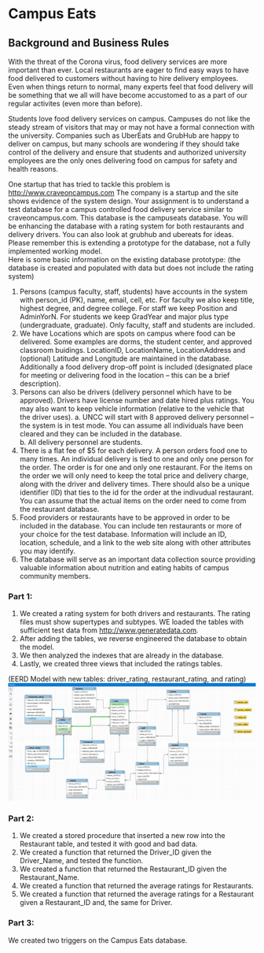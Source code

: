 # Campus Eats

## Background and Business Rules

With the threat of the Corona virus, food delivery services are more important than ever.  Local restaurants are eager to find easy ways to have food delivered to customers without having to hire delivery employees. Even when things return to normal, many experts feel that food delivery will be something that we all will have become accustomed to as a part of our regular activites (even more than before).  

Students love food delivery services on campus.  Campuses do not like the steady stream of visitors that may or  may not have a formal connection with the university.  Companies such as UberEats and GrubHub are happy to deliver on campus, but many schools are wondering if they should take control of the delivery and ensure that students and authorized university employees are the only ones delivering food on campus for safety and health reasons.

One startup that has tried to tackle this problem  is http://www.craveoncampus.com
The company is a startup and  the site shows evidence of the system design.  Your assignment is to understand a test database for a campus controlled food delivery service similar to craveoncampus.com.  This database is the campuseats database.  You will be enhancing the database with a rating system for both restaurants and delivery drivers.  You can also look at grubhub and ubereats for ideas.  Please remember this is extending a prototype for the database, not a fully implemented working model.   
Here is some basic information on the existing database prototype: (the database is created and populated with data but does not include the rating system)
1)	Persons (campus faculty, staff, students) have accounts in the system with person_id (PK), name, email, cell, etc.  For faculty we also keep title, highest degree, and degree college. For staff we keep Position and AdminYorN.  For students we keep GradYear and major plus type (undergraduate, graduate).  Only faculty, staff and students are included.
2)	We have Locations which are spots on campus where food can be delivered.  Some examples are dorms, the student center, and approved classroom buidings.  LocationID, LocationName, LocationAddress and (optional) Latitude and Longitude are maintained in the database. Additionally a food delivery drop-off point is included (designated place for meeting or delivering food in the location – this can be a brief description).
3)	Persons can also be drivers (delivery personnel which have to be approved). Drivers have license number and date hired plus ratings. You may also want to keep vehicle information (relative to the vehicle that the driver uses).
a.	UNCC will start with 8 approved delivery personnel – the system is in test mode.  You can assume all individuals have been cleared and they can be included in the database.  
b.	All delivery personnel are students.
4)	There is a flat fee of $5 for each delivery.  A person orders food one to many times.  An individual delivery is tied to one and only one person for the order.  The order is for one and only one restaurant.  For the items on the order we will only need to keep the total price and delivery charge, along with the driver and delivery times.  There should also be a unique identifier (ID) that ties to the id for the order at the indivudual restaurant.  You can assume that the actual items on the order need to come from the restaurant database.
5)	Food providers or restaurants have to be approved in order to be included in the database.  You can include ten restaurants or more of your choice for the test database.  Information will include an ID, location, schedule, and a link to the web site along with other attributes you may identify.
6)	The database will serve as an important data collection source providing valuable information about nutrition and eating habits of campus community members.


### Part 1:

1) We created a rating system for both drivers and restaurants.  The rating files must show supertypes and subtypes. WE loaded the tables with sufficient test data from http://www.generatedata.com.
2) After adding the tables, we reverse engineered the database to obtain the model.
3)	We then analyzed the indexes that are already in the database.
4)	Lastly, we created three views that included the ratings tables.

(EERD Model with new tables: driver_rating, restaurant_rating, and rating)
![EERD](Images/Group5_ERDiagram.PNG)
 
### Part 2:

1)  We created a stored procedure that inserted a new row into the Restaurant table, and tested it with good and bad data.
2)  We created a function that returned the Driver_ID given the Driver_Name, and tested the function.
3)  We created a function that returned the Restaurant_ID given the Restaurant_Name.
4)  We created a function that returned the average ratings for Restaurants.
5)  We created a function that returned the average ratings for a Restaurant given a Restaurant_ID and, the same for Driver.

### Part 3:

We created two triggers on the Campus Eats database.



    

 

